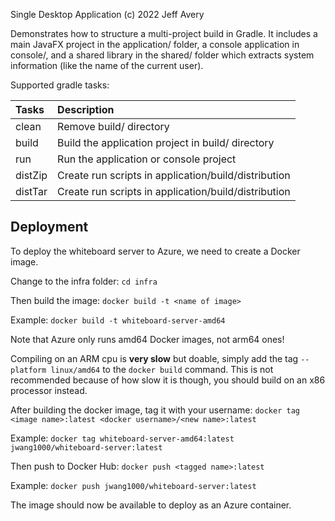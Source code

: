 Single Desktop Application
(c) 2022 Jeff Avery

Demonstrates how to structure a multi-project build in Gradle.
It includes a main JavaFX project in the application/ folder,
a console application in console/, and a shared library 
in the shared/ folder which extracts system information (like
the name of the current user). 

Supported gradle tasks:

| Tasks   | Description                                          |
|:--------|:-----------------------------------------------------|
| clean   | Remove build/ directory                              |
| build   | Build the application project in build/ directory    |
| run     | Run the application or console project               |
| distZip | Create run scripts in application/build/distribution |
| distTar | Create run scripts in application/build/distribution |


## Deployment

To deploy the whiteboard server to Azure, we need to create a Docker image.

Change to the infra folder: `cd infra`

Then build the image: `docker build -t <name of image>`

Example: `docker build -t whiteboard-server-amd64`

Note that Azure only runs amd64 Docker images, not arm64 ones!

Compiling on an ARM cpu is **very slow** but doable, simply add the tag 
`--platform linux/amd64` to the `docker build` command. This is not recommended
because of how slow it is though, you should build on an x86 processor instead.

After building the docker image, tag it with your username:
`docker tag <image name>:latest <docker username>/<new name>:latest`

Example: `docker tag whiteboard-server-amd64:latest jwang1000/whiteboard-server:latest`

Then push to Docker Hub: `docker push <tagged name>:latest`

Example: `docker push jwang1000/whiteboard-server:latest`

The image should now be available to deploy as an Azure container.

